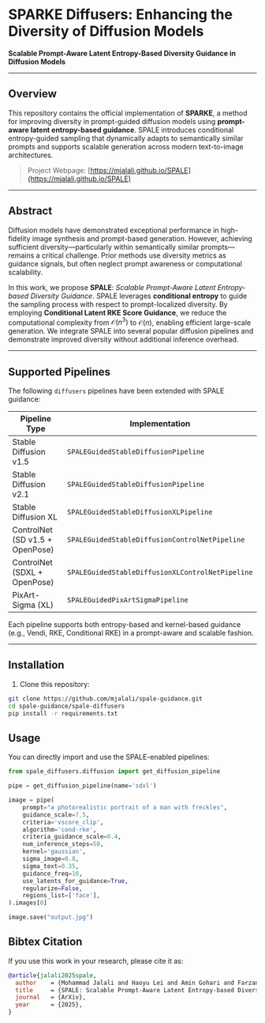 # SPARKE Diffusers: Enhancing the Diversity of Diffusion Models

**Scalable Prompt-Aware Latent Entropy-Based Diversity Guidance in Diffusion Models**

---

## Overview

This repository contains the official implementation of **SPARKE**, a method for improving diversity in prompt-guided diffusion models using **prompt-aware latent entropy-based guidance**. SPALE introduces conditional entropy-guided sampling that dynamically adapts to semantically similar prompts and supports scalable generation across modern text-to-image architectures.

> Project Webpage: [https://mjalali.github.io/SPALE](https://mjalali.github.io/SPALE)

---

## Abstract

Diffusion models have demonstrated exceptional performance in high-fidelity image synthesis and prompt-based generation. However, achieving sufficient diversity—particularly within semantically similar prompts—remains a critical challenge. Prior methods use diversity metrics as guidance signals, but often neglect prompt awareness or computational scalability.

In this work, we propose **SPALE**: _Scalable Prompt-Aware Latent Entropy-based Diversity Guidance_. SPALE leverages **conditional entropy** to guide the sampling process with respect to prompt-localized diversity. By employing **Conditional Latent RKE Score Guidance**, we reduce the computational complexity from $\mathcal{O}(n^3)$ to $\mathcal{O}(n)$, enabling efficient large-scale generation. We integrate SPALE into several popular diffusion pipelines and demonstrate improved diversity without additional inference overhead.

---

## Supported Pipelines

The following `diffusers` pipelines have been extended with SPALE guidance:

| Pipeline Type                             | Implementation                                  |
|------------------------------------------|-------------------------------------------------|
| Stable Diffusion v1.5                    | `SPALEGuidedStableDiffusionPipeline`            |
| Stable Diffusion v2.1                    | `SPALEGuidedStableDiffusionPipeline`            |
| Stable Diffusion XL                      | `SPALEGuidedStableDiffusionXLPipeline`          |
| ControlNet (SD v1.5 + OpenPose)          | `SPALEGuidedStableDiffusionControlNetPipeline`  |
| ControlNet (SDXL + OpenPose)             | `SPALEGuidedStableDiffusionXLControlNetPipeline`|
| PixArt-Sigma (XL)                        | `SPALEGuidedPixArtSigmaPipeline`                |

Each pipeline supports both entropy-based and kernel-based guidance (e.g., Vendi, RKE, Conditional RKE) in a prompt-aware and scalable fashion.

---

## Installation

1. Clone this repository:
```bash
git clone https://github.com/mjalali/spale-guidance.git
cd spale-guidance/spale-diffusers
pip install -r requirements.txt
```

## Usage

You can directly import and use the SPALE-enabled pipelines:

```python
from spale_diffusers.diffusion import get_diffusion_pipeline

pipe = get_diffusion_pipeline(name='sdxl')

image = pipe(
    prompt="a photorealistic portrait of a man with freckles",
    guidance_scale=7.5,
    criteria='vscore_clip',
    algorithm='cond-rke',
    criteria_guidance_scale=0.4,
    num_inference_steps=50,
    kernel='gaussian',
    sigma_image=0.8,
    sigma_text=0.35,
    guidance_freq=10,
    use_latents_for_guidance=True,
    regularize=False,
    regions_list=['face'],
).images[0]

image.save("output.jpg")
```

## Bibtex Citation
If you use this work in your research, please cite it as:

```bibtex
@article{jalali2025spale,
  author    = {Mohammad Jalali and Haoyu Lei and Amin Gohari and Farzan Farnia},
  title     = {SPALE: Scalable Prompt-Aware Latent Entropy-based Diversity Guidance in Diffusion Models},
  journal   = {ArXiv},
  year      = {2025},
}
```
